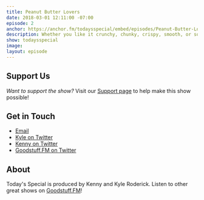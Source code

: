 ```yaml
---
title: Peanut Butter Lovers
date: 2018-03-01 12:11:00 -07:00
episode: 2
anchor: https://anchor.fm/todaysspecial/embed/episodes/Peanut-Butter-Lovers-e14lae/a-a2ifes
description: Whether you like it crunchy, chunky, crispy, smooth, or soupy, we're here to celebrate everyone's favorite legume butter!
show: todaysspecial
image:
layout: episode
---
```


## Support Us
*Want to support the show?* Visit our [Support page](https://goodstuff.fm/support) to help make this show possible!

## Get in Touch
* [Email](mailto:kyle@goodstuff.fm)
* [Kyle on Twitter](http://twitter.com/dogburps)
* [Kenny on Twitter](http://twitter.com/pizzarobotics)
* [Goodstuff.FM on Twitter](http://twitter.com/goodstufffm)

## About
Today's Special is produced by Kenny and Kyle Roderick. Listen to other great shows on [Goodstuff.FM](http://goodstuff.fm/shows)!
